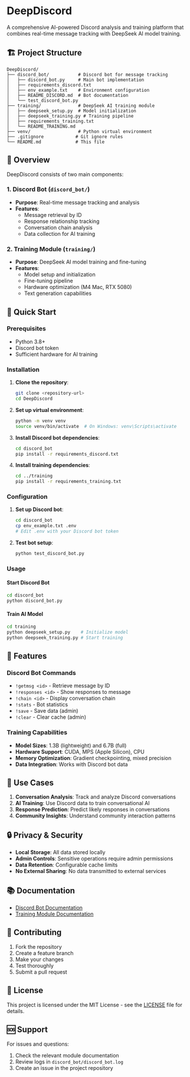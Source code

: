 # DeepDiscord

A comprehensive AI-powered Discord analysis and training platform that combines real-time message tracking with DeepSeek AI model training.

## 🏗️ Project Structure

```
DeepDiscord/
├── discord_bot/           # Discord bot for message tracking
│   ├── discord_bot.py     # Main bot implementation
│   ├── requirements_discord.txt
│   ├── env_example.txt    # Environment configuration
│   ├── README_DISCORD.md  # Bot documentation
│   └── test_discord_bot.py
├── training/              # DeepSeek AI training module
│   ├── deepseek_setup.py  # Model initialization
│   ├── deepseek_training.py # Training pipeline
│   ├── requirements_training.txt
│   └── README_TRAINING.md
├── venv/                  # Python virtual environment
├── .gitignore            # Git ignore rules
└── README.md             # This file
```

## 🎯 Overview

DeepDiscord consists of two main components:

### 1. Discord Bot (`discord_bot/`)
- **Purpose**: Real-time message tracking and analysis
- **Features**:
  - Message retrieval by ID
  - Response relationship tracking
  - Conversation chain analysis
  - Data collection for AI training

### 2. Training Module (`training/`)
- **Purpose**: DeepSeek AI model training and fine-tuning
- **Features**:
  - Model setup and initialization
  - Fine-tuning pipeline
  - Hardware optimization (M4 Mac, RTX 5080)
  - Text generation capabilities

## 🚀 Quick Start

### Prerequisites
- Python 3.8+
- Discord bot token
- Sufficient hardware for AI training

### Installation

1. **Clone the repository**:
   ```bash
   git clone <repository-url>
   cd DeepDiscord
   ```

2. **Set up virtual environment**:
   ```bash
   python -m venv venv
   source venv/bin/activate  # On Windows: venv\Scripts\activate
   ```

3. **Install Discord bot dependencies**:
   ```bash
   cd discord_bot
   pip install -r requirements_discord.txt
   ```

4. **Install training dependencies**:
   ```bash
   cd ../training
   pip install -r requirements_training.txt
   ```

### Configuration

1. **Set up Discord bot**:
   ```bash
   cd discord_bot
   cp env_example.txt .env
   # Edit .env with your Discord bot token
   ```

2. **Test bot setup**:
   ```bash
   python test_discord_bot.py
   ```

### Usage

#### Start Discord Bot
```bash
cd discord_bot
python discord_bot.py
```

#### Train AI Model
```bash
cd training
python deepseek_setup.py    # Initialize model
python deepseek_training.py # Start training
```

## 🔧 Features

### Discord Bot Commands
- `!getmsg <id>` - Retrieve message by ID
- `!responses <id>` - Show responses to message
- `!chain <id>` - Display conversation chain
- `!stats` - Bot statistics
- `!save` - Save data (admin)
- `!clear` - Clear cache (admin)

### Training Capabilities
- **Model Sizes**: 1.3B (lightweight) and 6.7B (full)
- **Hardware Support**: CUDA, MPS (Apple Silicon), CPU
- **Memory Optimization**: Gradient checkpointing, mixed precision
- **Data Integration**: Works with Discord bot data

## 🎯 Use Cases

1. **Conversation Analysis**: Track and analyze Discord conversations
2. **AI Training**: Use Discord data to train conversational AI
3. **Response Prediction**: Predict likely responses in conversations
4. **Community Insights**: Understand community interaction patterns

## 🔒 Privacy & Security

- **Local Storage**: All data stored locally
- **Admin Controls**: Sensitive operations require admin permissions
- **Data Retention**: Configurable cache limits
- **No External Sharing**: No data transmitted to external services

## 📚 Documentation

- [Discord Bot Documentation](discord_bot/README_DISCORD.md)
- [Training Module Documentation](training/README_TRAINING.md)

## 🤝 Contributing

1. Fork the repository
2. Create a feature branch
3. Make your changes
4. Test thoroughly
5. Submit a pull request

## 📄 License

This project is licensed under the MIT License - see the [LICENSE](LICENSE) file for details.

## 🆘 Support

For issues and questions:
1. Check the relevant module documentation
2. Review logs in `discord_bot/discord_bot.log`
3. Create an issue in the project repository
